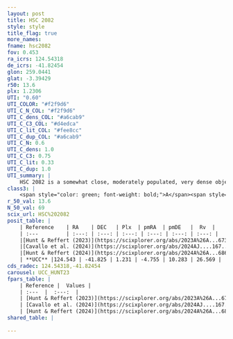 ```yaml
---
layout: post
title: HSC 2082
style: style
title_flag: true
more_names: 
fname: hsc2082
fov: 0.453
ra_icrs: 124.54318
de_icrs: -41.82454
glon: 259.0441
glat: -3.39429
r50: 13.6
plx: 1.2306
UTI: "0.60"
UTI_COLOR: "#f2f9d6"
UTI_C_N_COL: "#f2f9d6"
UTI_C_dens_COL: "#a6cab9"
UTI_C_C3_COL: "#d4edca"
UTI_C_lit_COL: "#fee8cc"
UTI_C_dup_COL: "#a6cab9"
UTI_C_N: 0.6
UTI_C_dens: 1.0
UTI_C_C3: 0.75
UTI_C_lit: 0.33
UTI_C_dup: 1.0
UTI_summary: |
    HSC 2082 is a somewhat close, moderately populated, very dense object of high C3 quality. It was recently reported in the literature.
class3: |
    <span style="color: green; font-weight: bold;">A</span><span style="color: #FFC300; font-weight: bold;">B</span>
r_50_val: 13.6
N_50_val: 69
scix_url: HSC%202082
posit_table: |
    | Reference    | RA    | DEC   | Plx  | pmRA  | pmDE   |  Rv  |
    | :---         | :---: | :---: | :---: | :---: | :---: | :---: |
    |[Hunt & Reffert (2023)](https://scixplorer.org/abs/2023A%26A...673A.114H) | 124.547 | -41.823 | 1.213 | -4.745 | 10.236 | 27.469 |
    |[Cavallo et al. (2024)](https://scixplorer.org/abs/2024AJ....167...12C) | 124.497 | -41.853 | 1.225 | -- | -- | -- |
    |[Hunt & Reffert (2024)](https://scixplorer.org/abs/2024A%26A...686A..42H) | 124.547 | -41.823 | 1.213 | -4.745 | 10.236 | 27.469 |
    | **UCC** |124.543 | -41.825 | 1.231 | -4.755 | 10.283 | 26.569 | 
cds_radec: 124.54318,-41.82454
carousel: UCC_HUNT23
fpars_table: |
    | Reference |  Values |
    | :---  |  :---:  |
    | [Hunt & Reffert (2023)](https://scixplorer.org/abs/2023A%26A...673A.114H) | `AV50=0.723, diffAV50=1.43, MOD50=9.452, logAge50=8.571` |
    | [Cavallo et al. (2024)](https://scixplorer.org/abs/2024AJ....167...12C) | `AV50=0.69, dMod50=9.55, logAge50=8.49, [Fe/H]50=0.27` |
    | [Hunt & Reffert (2024)](https://scixplorer.org/abs/2024A%26A...686A..42H) | `MassJ=133.536` |
shared_table: |
    
---
```

